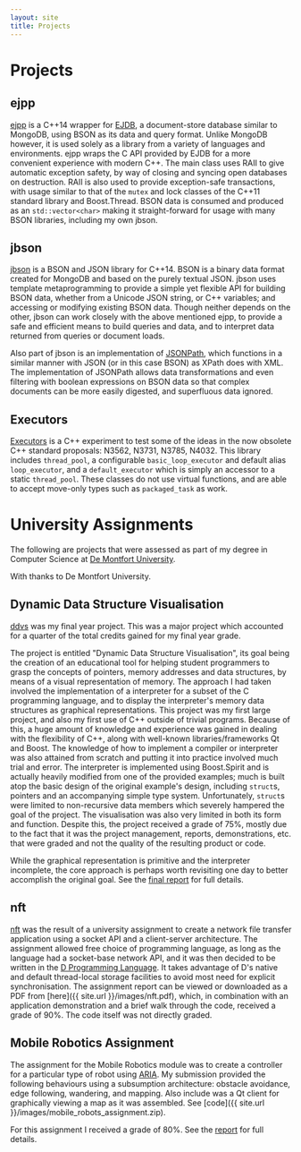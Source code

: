 ```yaml
---
layout: site
title: Projects
---
```

# Projects

## ejpp

[ejpp](http://chrismanning.github.io/ejpp) is a C++14 wrapper for [EJDB](http://ejdb.org/), a document-store database similar to MongoDB, using BSON as its data and query format.
Unlike MongoDB however, it is used solely as a library from a variety of languages and environments.
ejpp wraps the C API provided by EJDB for a more convenient experience with modern C++.
The main class uses RAII to give automatic exception safety, by way of closing and syncing open databases on destruction.
RAII is also used to provide exception-safe transactions, with usage similar to that of the `mutex` and lock classes of the C++11 standard library and Boost.Thread.
BSON data is consumed and produced as an `std::vector<char>` making it straight-forward for usage with many BSON libraries, including my own jbson.

## jbson

[jbson](http://chrismanning.github.io/jbson) is a BSON and JSON library for C++14.
BSON is a binary data format created for MongoDB and based on the purely textual JSON.
jbson uses template metaprogramming to provide a simple yet flexible API for building BSON data, whether from a Unicode JSON string, or C++ variables; and accessing or modifying existing BSON data.
Though neither depends on the other, jbson can work closely with the above mentioned ejpp, to provide a safe and efficient means to build queries and data, and to interpret data returned from queries or document loads.

Also part of jbson is an implementation of [JSONPath](http://goessner.net/articles/JsonPath/), which functions in a similar manner with JSON (or in this case BSON) as XPath does with XML.
The implementation of JSONPath allows data transformations and even filtering with boolean expressions on BSON data so that complex documents can be more easily digested, and superfluous data ignored.

## Executors

[Executors](https://github.com/chrismanning/executors) is a C++ experiment to test some of the ideas in the now obsolete C++ standard proposals: N3562, N3731, N3785, N4032.
This library includes `thread_pool`, a configurable `basic_loop_executor` and default alias `loop_executor`, and a `default_executor` which is simply an accessor to a static `thread_pool`.
These classes do not use virtual functions, and are able to accept move-only types such as `packaged_task` as work.

# University Assignments

The following are projects that were assessed as part of my degree in Computer Science at [De Montfort University](http://www.dmu.ac.uk/).

With thanks to De Montfort University.

## Dynamic Data Structure Visualisation

[ddvs](https://github.com/chrismanning/ddvs) was my final year project.
This was a major project which accounted for a quarter of the total credits gained for my final year grade.

The project is entitled "Dynamic Data Structure Visualisation", its goal being the creation of an educational tool for helping student programmers to grasp the concepts of pointers, memory addresses and data structures, by means of a visual representation of memory.
The approach I had taken involved the implementation of a interpreter for a subset of the C programming language, and to display the interpreter's memory data structures as graphical representations.
This project was my first large project, and also my first use of C++ outside of trivial programs.
Because of this, a huge amount of knowledge and experience was gained in dealing with the flexibility of C++, along with well-known libraries/frameworks Qt and Boost.
The knowledge of how to implement a compiler or interpreter was also attained from scratch and putting it into practice involved much trial and error.
The interpreter is implemented using Boost.Spirit and is actually heavily modified from one of the provided examples; much is built atop the basic design of the original example's design, including `struct`s, pointers and an accompanying simple type system.
Unfortunately, `struct`s were limited to non-recursive data members which severely hampered the goal of the project.
The visualisation was also very limited in both its form and function.
Despite this, the project received a grade of 75%, mostly due to the fact that it was the project management, reports, demonstrations, etc. that were graded and not the quality of the resulting product or code.

While the graphical representation is primitive and the interpreter incomplete, the core approach is perhaps worth revisiting one day to better accomplish the original goal.
See the [final report]({{site.url}}/images/ack_final_report.pdf) for full details.

## nft

[nft](https://github.com/chrismanning/nft) was the result of a university assignment to create a network file transfer application using a socket API and a client-server architecture.
The assignment allowed free choice of programming language, as long as the language had a socket-base network API, and it was then decided to be written in the [D Programming Language](http://dlang.org/).
It takes advantage of D's native and default thread-local storage facilities to avoid most need for explicit synchronisation.
The assignment report can be viewed or downloaded as a PDF from [here]({{ site.url }}/images/nft.pdf), which, in combination with an application demonstration and a brief walk through the code, received a grade of 90%. The code itself was not directly graded.

## Mobile Robotics Assignment

The assignment for the Mobile Robotics module was to create a controller for a particular type of robot using [ARIA](http://robots.mobilerobots.com/wiki/ARIA).
My submission provided the following behaviours using a subsumption architecture: obstacle avoidance, edge following, wandering, and mapping.
Also include was a Qt client for graphically viewing a map as it was assembled. See [code]({{ site.url }}/images/mobile_robots_assignment.zip).

For this assignment I received a grade of 80%.
See the [report]({{site.url}}/images/mobile_robots_report.pdf) for full details.
